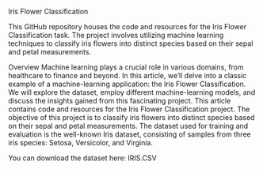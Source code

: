 Iris Flower Classification

This GitHub repository houses the code and resources for the Iris Flower Classification task. The project involves utilizing machine learning techniques to classify iris flowers into distinct species based on their sepal and petal measurements.


Overview
Machine learning plays a crucial role in various domains, from healthcare to finance and beyond. In this article, we’ll delve into a classic example of a machine-learning application: the Iris Flower Classification. We will explore the dataset, employ different machine-learning models, and discuss the insights gained from this fascinating project. This article contains code and resources for the Iris Flower Classification project. The objective of this project is to classify iris flowers into distinct species based on their sepal and petal measurements. The dataset used for training and evaluation is the well-known Iris dataset, consisting of samples from three iris species: Setosa, Versicolor, and Virginia.

You can download the dataset here: IRIS.CSV

